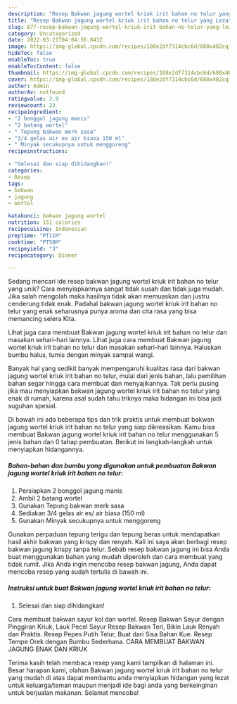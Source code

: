 ```yaml
---
description: "Resep Bakwan jagung wortel kriuk irit bahan no telur yang Lezat"
title: "Resep Bakwan jagung wortel kriuk irit bahan no telur yang Lezat"
slug: 877-resep-bakwan-jagung-wortel-kriuk-irit-bahan-no-telur-yang-lezat
category: Uncategorized
date: 2022-03-21T04:04:56.843Z
image: https://img-global.cpcdn.com/recipes/188e2df7314cbc6d/680x482cq70/bakwan-jagung-wortel-kriuk-irit-bahan-no-telur-foto-resep-utama.jpg
hideToc: false
enableToc: true
enableTocContent: false
thumbnail: https://img-global.cpcdn.com/recipes/188e2df7314cbc6d/680x482cq70/bakwan-jagung-wortel-kriuk-irit-bahan-no-telur-foto-resep-utama.jpg
cover: https://img-global.cpcdn.com/recipes/188e2df7314cbc6d/680x482cq70/bakwan-jagung-wortel-kriuk-irit-bahan-no-telur-foto-resep-utama.jpg
author: Admin
authorAv: notfound
ratingvalue: 3.9
reviewcount: 23
recipeingredient:
- "2 bonggol jagung manis"
- "2 batang wortel"
- " Tepung bakwan merk sasa"
- "3/4 gelas air es air biasa 150 ml"
- " Minyak secukupnya untuk menggoreng"
recipeinstructions:

- "Selesai dan siap dihidangkan!"
categories:
- Resep
tags:
- bakwan
- jagung
- wortel

katakunci: bakwan jagung wortel 
nutrition: 151 calories
recipecuisine: Indonesian
preptime: "PT11M"
cooktime: "PT58M"
recipeyield: "3"
recipecategory: Dinner

---
```





Sedang mencari ide resep bakwan jagung wortel kriuk irit bahan no telur yang unik? Cara menyiapkannya sangat tidak susah dan tidak juga mudah. Jika salah mengolah maka hasilnya tidak akan memuaskan dan justru cenderung tidak enak. Padahal bakwan jagung wortel kriuk irit bahan no telur yang enak seharusnya punya aroma dan cita rasa yang bisa memancing selera Kita.





Lihat juga cara membuat Bakwan jagung wortel kriuk irit bahan no telur dan masakan sehari-hari lainnya. Lihat juga cara membuat Bakwan jagung wortel kriuk irit bahan no telur dan masakan sehari-hari lainnya. Haluskan bumbu halus, tumis dengan minyak sampai wangi.

Banyak hal yang sedikit banyak mempengaruhi kualitas rasa dari bakwan jagung wortel kriuk irit bahan no telur, mulai dari jenis bahan, lalu pemilihan bahan segar hingga cara membuat dan menyajikannya. Tak perlu pusing jika mau menyiapkan bakwan jagung wortel kriuk irit bahan no telur yang enak di rumah, karena asal sudah tahu triknya maka hidangan ini bisa jadi suguhan spesial.






Di bawah ini ada beberapa tips dan trik praktis untuk membuat bakwan jagung wortel kriuk irit bahan no telur yang siap dikreasikan. Kamu bisa membuat Bakwan jagung wortel kriuk irit bahan no telur menggunakan 5 jenis bahan dan 0 tahap pembuatan. Berikut ini langkah-langkah untuk menyiapkan hidangannya.

<!--inarticleads1-->

##### Bahan-bahan dan bumbu yang digunakan untuk pembuatan Bakwan jagung wortel kriuk irit bahan no telur:

1. Persiapkan 2 bonggol jagung manis
1. Ambil 2 batang wortel
1. Gunakan  Tepung bakwan merk sasa
1. Sediakan 3/4 gelas air es/ air biasa (150 ml)
1. Gunakan  Minyak secukupnya untuk menggoreng


Gunakan perpaduan tepung terigu dan tepung beras untuk mendapatkan hasil akhir bakwan yang krispy dan renyah. Kali ini saya akan berbagi resep bakwan jagung krispy tanpa telur. Sebab resep bakwan jagung ini bisa Anda buat menggunakan bahan yang mudah diperoleh dan cara membuat yang tidak rumit. Jika Anda ingin mencoba resep bakwan jagung, Anda dapat mencoba resep yang sudah tertulis di bawah ini. 

<!--inarticleads2-->

##### Instruksi untuk buat Bakwan jagung wortel kriuk irit bahan no telur:


1. Selesai dan siap dihidangkan!

Cara membuat bakwan sayur kol dan wortel. Resep Bakwan Sayur dengan Pinggiran Kriuk, Lauk Pecel Sayur Resep Bakwan Teri, Bikin Lauk Renyah dan Praktis. Resep Pepes Putih Telur, Buat dari Sisa Bahan Kue. Resep Tempe Orek dengan Bumbu Sederhana. CARA MEMBUAT BAKWAN JAGUNG ENAK DAN KRIUK 

Terima kasih telah membaca resep yang kami tampilkan di halaman ini. Besar harapan kami, olahan Bakwan jagung wortel kriuk irit bahan no telur yang mudah di atas dapat membantu anda menyiapkan hidangan yang lezat untuk keluarga/teman maupun menjadi ide bagi anda yang berkeinginan untuk berjualan makanan. Selamat mencoba!
